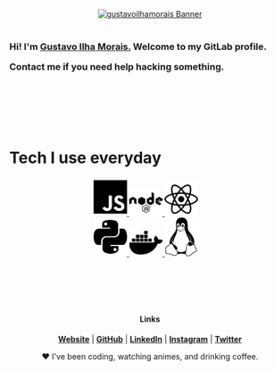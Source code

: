 <div align="center">
  <a href="https://www.gustavoilhamorais.com.br"><img src="https://gustavoilhamorais.com.br/assets/img/Gustavo%20Ilha%20Morais''%20Banner.png" width="1000" alt="gustavoilhamorais Banner"></a>
</div>

<br>

<h3>Hi! I'm <a href="https://www.gustavoilhamorais.com.br">Gustavo Ilha Morais.</a> Welcome to my GitLab profile.</h>

<p>Contact me if you need help hacking something.</p>

<br> <br> <br> <br>

<h1>Tech I use everyday</h1>
<div align="center">
  <div style="margin-right: 15px;">
      <a href="https://www.javascript.com/">
        <img src="assets/fontawesome-free-6.2.0-web/svgs/brands/js.svg" alt="js" width="60" hight="50">
      </a>
      <a href="https://www.nodejs.org/">
        <img src="assets/fontawesome-free-6.2.0-web/svgs/brands/node.svg" alt="nodejs" width="60" hight="50">
      </a>
      <a href="https://www.reactjs.org">
        <img src="assets/fontawesome-free-6.2.0-web/svgs/brands/react.svg" alt="reactjs" width="60" hight="50">
      </a>
  </div>
  <div style="margin-right: 15px;">
      <a href="https://www.python.org">
        <img src="assets/fontawesome-free-6.2.0-web/svgs/brands/python.svg" alt="python" width="60" hight="50">
      </a>
      <a href="https://www.docker.com">
        <img src="assets/fontawesome-free-6.2.0-web/svgs/brands/docker.svg" alt="docker" width="60" hight="50">
      </a>
      <a href="https://github.com/torvalds/linux">
        <img src="assets/fontawesome-free-6.2.0-web/svgs/brands/linux.svg" alt="linux" width="60" hight="50">
      </a>
  </div>
</div>


<br> <br> <br> <br>


<h4 align="center">Links</h4>
<p align="center">
  <strong><a href="https://gustavoilhamorais.com">Website</a></strong> |
  <strong><a href="https://github.com/gustavoilhamorais">GitHub</a></strong> |
  <strong><a href="https://www.linkedin.com/in/gustavo-ilha-morais-283b19161">LinkedIn</a></strong> |
  <strong><a href="https://instagram.com/gustavoilhamorais">Instagram</a></strong> |
  <strong><a href="https://twitter.com/ilhamorais">Twitter</a></strong>
</p>

<p align="center">❤ I've been coding, watching animes, and drinking coffee.</p>
